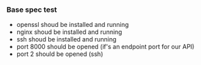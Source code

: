 ### Base spec test

- openssl shoud be installed and running
- nginx shoud be installed and running
- ssh shoud be installed and running
- port 8000 should be opened (if's an endpoint port for our API)
- port 2 should be opened (ssh)

